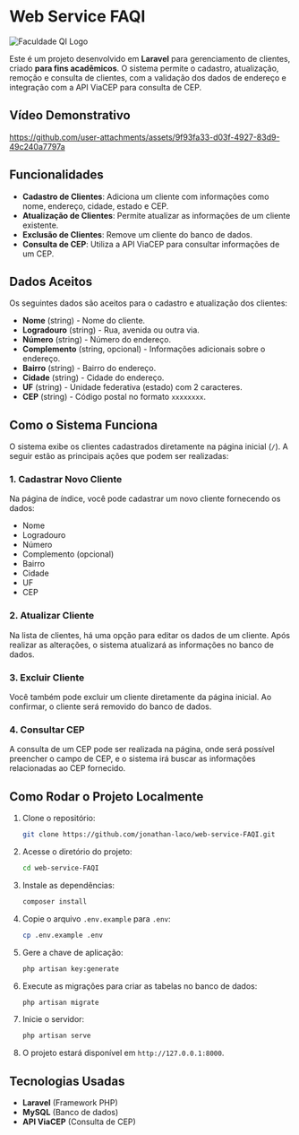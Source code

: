 # Web Service FAQI

![Faculdade QI Logo](https://qi.edu.br/wp-content/uploads/2023/09/faqi-300x116-1.png)

Este é um projeto desenvolvido em **Laravel** para gerenciamento de clientes, criado **para fins acadêmicos**. O sistema permite o cadastro, atualização, remoção e consulta de clientes, com a validação dos dados de endereço e integração com a API ViaCEP para consulta de CEP.
## Vídeo Demonstrativo 


https://github.com/user-attachments/assets/9f93fa33-d03f-4927-83d9-49c240a7797a



## Funcionalidades

-   **Cadastro de Clientes**: Adiciona um cliente com informações como nome, endereço, cidade, estado e CEP.
-   **Atualização de Clientes**: Permite atualizar as informações de um cliente existente.
-   **Exclusão de Clientes**: Remove um cliente do banco de dados.
-   **Consulta de CEP**: Utiliza a API ViaCEP para consultar informações de um CEP.

## Dados Aceitos

Os seguintes dados são aceitos para o cadastro e atualização dos clientes:

-   **Nome** (string) - Nome do cliente.
-   **Logradouro** (string) - Rua, avenida ou outra via.
-   **Número** (string) - Número do endereço.
-   **Complemento** (string, opcional) - Informações adicionais sobre o endereço.
-   **Bairro** (string) - Bairro do endereço.
-   **Cidade** (string) - Cidade do endereço.
-   **UF** (string) - Unidade federativa (estado) com 2 caracteres.
-   **CEP** (string) - Código postal no formato `xxxxxxxx`.

## Como o Sistema Funciona

O sistema exibe os clientes cadastrados diretamente na página inicial (`/`). A seguir estão as principais ações que podem ser realizadas:

### 1. **Cadastrar Novo Cliente**

Na página de índice, você pode cadastrar um novo cliente fornecendo os dados:

-   Nome
-   Logradouro
-   Número
-   Complemento (opcional)
-   Bairro
-   Cidade
-   UF
-   CEP

### 2. **Atualizar Cliente**

Na lista de clientes, há uma opção para editar os dados de um cliente. Após realizar as alterações, o sistema atualizará as informações no banco de dados.

### 3. **Excluir Cliente**

Você também pode excluir um cliente diretamente da página inicial. Ao confirmar, o cliente será removido do banco de dados.

### 4. **Consultar CEP**

A consulta de um CEP pode ser realizada na página, onde será possível preencher o campo de CEP, e o sistema irá buscar as informações relacionadas ao CEP fornecido.

## Como Rodar o Projeto Localmente

1. Clone o repositório:

    ```bash
    git clone https://github.com/jonathan-laco/web-service-FAQI.git
    ```

2. Acesse o diretório do projeto:

    ```bash
    cd web-service-FAQI
    ```

3. Instale as dependências:

    ```bash
    composer install
    ```

4. Copie o arquivo `.env.example` para `.env`:

    ```bash
    cp .env.example .env
    ```

5. Gere a chave de aplicação:

    ```bash
    php artisan key:generate
    ```

6. Execute as migrações para criar as tabelas no banco de dados:

    ```bash
    php artisan migrate
    ```

7. Inicie o servidor:

    ```bash
    php artisan serve
    ```

8. O projeto estará disponível em `http://127.0.0.1:8000`.

## Tecnologias Usadas

-   **Laravel** (Framework PHP)
-   **MySQL** (Banco de dados)
-   **API ViaCEP** (Consulta de CEP)
# 
   

